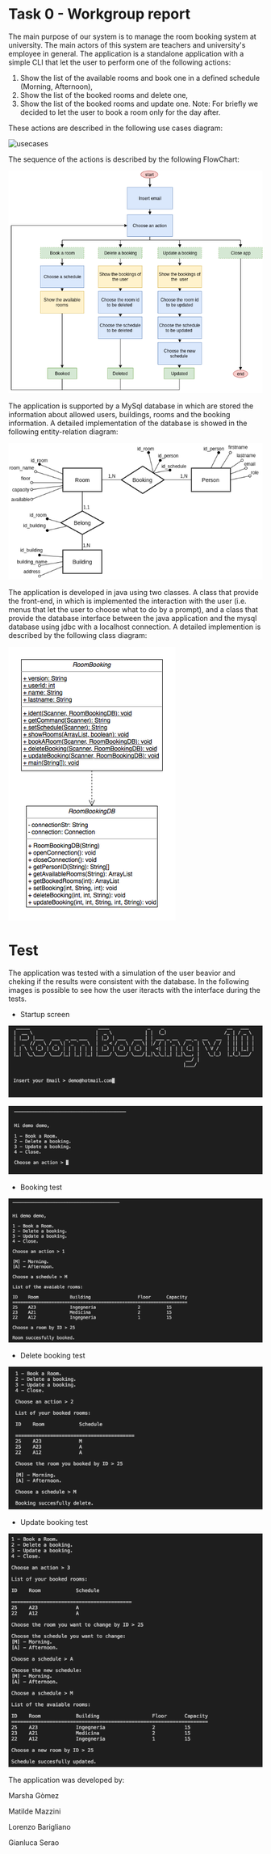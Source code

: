# Task 0 - Workgroup report

The main purpose of our system is to manage the room booking system at university. The main actors of this system are teachers and university's employee in general.
The application is a standalone application with a simple CLI that let the user to perform one of the following actions:
 1. Show the list of the available rooms and book one in a defined schedule (Morning, Afternoon),
 2. Show the list of the booked rooms and delete one,
 3. Show the list of the booked rooms and update one.
Note: For briefly we decided to let the user to book a room only for the day after.

These actions are described in the following use cases diagram:

![usecases](/schemas/UseCaseSchema.png)


The sequence of the actions is described by the following FlowChart:

![flowchart](/schemas/flowchartUPDATED%20(2).png) 

The application is supported by a MySql database in which are stored the information about allowed users, buildings, rooms and the booking information. A detailed implementation of the database is showed in the following entity-relation diagram:


![ERSchema](/schemas/ERSchema%20(1).png)


The application is developed in java using two classes. A class that provide the front-end, in which is implemented the interaction with the user (i.e. menus that let the user to choose what to do by a prompt), and a class that provide the database interface between the java application and the mysql database using jdbc with a localhost connection. A detailed implemention is described by the following class diagram:

![classDiagram](/schemas/classDiagram.png)


# Test
The application was tested with a simulation of the user beavior and cheking if the results were consistent with the database.
In the following images is possible to see how the user iteracts with the interface during the tests.

- Startup screen

![startup](/schemas/startupSample.png)

![startup2](/schemas/startup2Sample.png)

- Booking test

![booking](/schemas/bookingSample.png)

- Delete booking test

![delete](/schemas/deleteSample.png)

- Update booking test

![update](/schemas/updateSample.png)


The application was developed by:

Marsha Gòmez

Matilde Mazzini

Lorenzo Barigliano

Gianluca Serao

